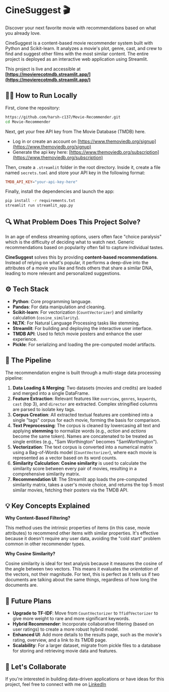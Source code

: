 # CineSuggest 🎬
Discover your next favorite movie with recommendations based on what you already love.

CineSuggest is a content-based movie recommender system built with Python and Scikit-learn. It analyzes a movie's plot, genre, cast, and crew to find and suggest other films with the most similar content. The entire project is deployed as an interactive web application using Streamlit.

This project is live and accessible at **[https://movierecotmdb.streamlit.app/](https://movierecotmdb.streamlit.app/)**

## 🧑‍💻 How to Run Locally

First, clone the repository:
```bash
https://github.com/harsh-c137/Movie-Recommender.git
cd Movie-Recommender
```
Next, get your free API key from The Movie Database (TMDB) here.
- Log in or create an account on [https://www.themoviedb.org/signup](https://www.themoviedb.org/signup)
- Generate the api key here: [https://www.themoviedb.org/subscription](https://www.themoviedb.org/subscription)

Then, create a `.streamlit` folder in the root directory. Inside it, create a file named `secrets.toml` and store your API key in the following format:
```toml
TMDB_API_KEY="your-api-key-here"
```

Finally, install the dependencies and launch the app:
```bash
pip install -r requirements.txt
streamlit run streamlit_app.py
```

## 🔍 What Problem Does This Project Solve?

In an age of endless streaming options, users often face "choice paralysis" which is the difficulty of deciding what to watch next. Generic recommendations based on popularity often fail to capture individual tastes.

**CineSuggest** solves this by providing **content-based recommendations**. Instead of relying on what's popular, it performs a deep-dive into the attributes of a movie you like and finds others that share a similar DNA, leading to more relevant and personalized suggestions.

## ⚙️ Tech Stack

- **Python**: Core programming language.
- **Pandas**: For data manipulation and cleaning.
- **Scikit-learn**: For vectorization (`CountVectorizer`) and similarity calculation (`cosine_similarity`).
- **NLTK**: For Natural Language Processing tasks like stemming.
- **Streamlit**: For building and deploying the interactive user interface.
- **TMDB API**: Used to fetch movie posters and enhance the user experience.
- **Pickle**: For serializing and loading the pre-computed model artifacts.

## 🧩 The Pipeline

The recommendation engine is built through a multi-stage data processing pipeline:
1.  **Data Loading & Merging**: Two datasets (movies and credits) are loaded and merged into a single DataFrame.
2.  **Feature Extraction**: Relevant features like `overview`, `genres`, `keywords`, `cast` (top 3), and `director` are extracted. Complex stringified columns are parsed to isolate key tags.
3.  **Corpus Creation**: All extracted textual features are combined into a single "tags" corpus for each movie, forming the basis for comparison.
4.  **Text Preprocessing**: The corpus is cleaned by lowercasing all text and applying **stemming** to normalize words (e.g., *action* and *actions* become the same token). Names are concatenated to be treated as single entities (e.g., "Sam Worthington" becomes "SamWorthington").
5.  **Vectorization**: The text corpus is converted into a numerical matrix using a Bag-of-Words model (`CountVectorizer`), where each movie is represented as a vector based on its word counts.
6.  **Similarity Calculation**: **Cosine similarity** is used to calculate the similarity score between every pair of movies, resulting in a comprehensive similarity matrix.
7.  **Recommendation UI**: The Streamlit app loads the pre-computed similarity matrix, takes a user's movie choice, and returns the top 5 most similar movies, fetching their posters via the TMDB API.

## 💡 Key Concepts Explained

**Why Content-Based Filtering?**

This method uses the intrinsic properties of items (in this case, movie attributes) to recommend other items with similar properties. It's effective because it doesn't require any user data, avoiding the "cold start" problem common in other recommender types.

**Why Cosine Similarity?**

Cosine similarity is ideal for text analysis because it measures the cosine of the angle between two vectors. This means it evaluates the *orientation* of the vectors, not their magnitude. For text, this is perfect as it tells us if two documents are talking about the same things, regardless of how long the documents are.

## 🚀 Future Plans

-   **Upgrade to TF-IDF**: Move from `CountVectorizer` to `TfidfVectorizer` to give more weight to rare and more significant keywords.
-   **Hybrid Recommender**: Incorporate collaborative filtering (based on user ratings) to create a more robust hybrid model.
-   **Enhanced UI**: Add more details to the results page, such as the movie's rating, overview, and a link to its TMDB page.
-   **Scalability**: For a larger dataset, migrate from pickle files to a database for storing and retrieving movie data and features.

## 🤝 Let's Collaborate

If you're interested in building data-driven applications or have ideas for this project, feel free to connect with me on [LinkedIn](https://www.linkedin.com/in/harsh-deshpande-v1/)
